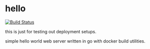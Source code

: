 hello
=====
[![Build Status](https://semaphoreci.com/api/v1/projects/270ab6f3-2546-4af9-af78-bf568f2319fe/396099/badge.svg)](https://semaphoreci.com/sym3tri/hello)      

this is just for testing out deployment setups.

simple hello world web server written in go with docker build utilities.
